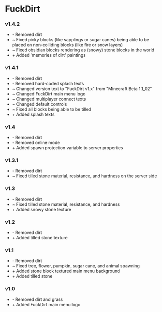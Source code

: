 # FuckDirt

### v1.4.2
- \- Removed dirt
- \~ Fixed picky blocks (like sapplings or sugar canes) being able to be placed on non-colliding blocks (like fire or snow layers)
- \~ Fixed obsidian blocks rendering as (snowy) stone blocks in the world
- \+ Added 'memories of dirt' paintings

### v1.4.1
- \- Removed dirt
- \- Removed hard-coded splash texts
- \~ Changed version text to "FuckDirt v1.x" from "Minecraft Beta 1.1_02"
- \~ Changed FuckDirt main menu logo
- \~ Changed multiplayer connect texts
- \~ Changed default controls
- \~ Fixed all blocks being able to be tilled
- \+ Added splash texts

### v1.4
- \- Removed dirt
- \- Removed online mode
- \+ Added spawn protection variable to server properties

### v1.3.1
- \- Removed dirt
- \~ Fixed tilled stone material, resistance, and hardness on the server side

### v1.3
- \- Removed dirt
- \~ Fixed tilled stone material, resistance, and hardness
- \+ Added snowy stone texture

### v1.2
- \- Removed dirt
- \+ Added tilled stone texture

### v1.1
- \- Removed dirt
- \~ Fixed tree, flower, pumpkin, sugar cane, and animal spawning
- \+ Added stone block textured main menu background
- \+ Added tilled stone 

### v1.0
- \- Removed dirt and grass
- \+ Added FuckDirt main menu logo